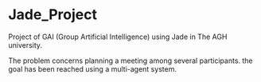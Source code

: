 # Jade_Project
Project of GAI (Group Artificial Intelligence) using Jade in The AGH university.

The problem concerns planning a meeting among several participants. the goal has been reached using a multi-agent system.
